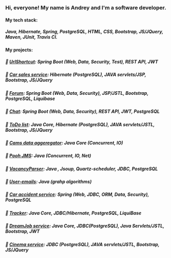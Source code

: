 ### Hi, everyone! My name is Andrey and I'm a software developer.  

#### My tech stack:  
##### Java, Hibernate, Spring, PostgreSQL, HTML, CSS, Bootstrap, JS/JQuery, Maven, JUnit, Travis CI.

#### My projects:  
##### :small_blue_diamond: [UrlShortcut](https://github.com/amasterenko/job4j_url_shortcut): Spring Boot (Web, Data, Security, Test), REST API, JWT  
##### :small_blue_diamond: [Car sales service](https://github.com/amasterenko/job4j_cars): Hibernate (PostgreSQL), JAVA servlets/JSP, Bootstrap, JS/JQuery  
##### :small_blue_diamond: [Forum](https://github.com/amasterenko/job4j_forum): Spring Boot (Web, Data, Security), JSP/JSTL, Bootstrap, PostgreSQL, Liquibase  
##### :small_blue_diamond: [Chat](https://github.com/amasterenko/job4j_chat): Spring Boot (Web, Data, Security), REST API, JWT, PostgreSQL 
##### :small_blue_diamond: [ToDo list](https://github.com/amasterenko/job4j_todolist): Java Core, Hibernate (PostgreSQL), JAVA servlets/JSTL, Bootstrap, JS/JQuery 
##### :small_blue_diamond: [Cams data aggeregator](https:://github.com/amasterenko/job4j_cams_aggregator): Java Core (Concurrent, IO)  
##### :small_blue_diamond: [Pooh JMS](https://github.com/amasterenko/job4j_pooh): Java (Concurrent, IO, Net)  
##### :small_blue_diamond: [VacancyParser](https://github.com/amasterenko/job4j_grabber): Java , Jsoup, Quartz-scheduler, JDBC, PostgreSQL  
##### :small_blue_diamond: [User-emails](https://github.com/amasterenko/job4j_mail): Java (grahp algorithms)  
##### :small_blue_diamond: [Car accident service](https://github.com/amasterenko/job4j_car_accident): Spring (Web, JDBC, ORM, Data, Security), PostgreSQL  
##### :small_blue_diamond: [Tracker](https://github.com/amasterenko/job4j_tracker): Java Core, JDBC/Hibernate, PostgreSQL, LiquiBase  
##### :small_blue_diamond: [DreamJob service](https://github.com/amasterenko/job4j_dreamjob): Java Core, JDBC(PostgreSQL), Java Servlets/JSTL, Bootstrap, JWT  
##### :small_blue_diamond: [Cinema service](https://github.com/amasterenko/job4j_cinema): JDBC (PostgreSQL), JAVA servlets/JSTL, Bootstrap, JS/JQuery  
